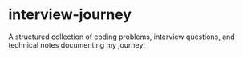 # interview-journey
A structured collection of coding problems, interview questions, and technical notes documenting my journey!
